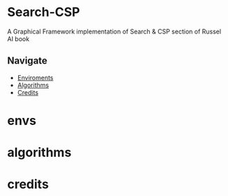 # Search-CSP
A Graphical Framework implementation of Search &amp; CSP section of Russel AI book



## Navigate

* [Enviroments](#envs)
* [Algorithms](#algorithms)
* [Credits](#credits)




# envs



# algorithms



# credits
